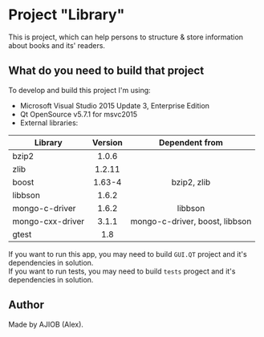 # Project "Library"

This is project, which can help persons to structure & store information about books and its' readers.

## What do you need to build that project

To develop and build this project I'm using:  
* Microsoft Visual Studio 2015 Update 3, Enterprise Edition  
* Qt OpenSource v5.7.1 for msvc2015  
* External libraries:  

| Library   |      Version     |  Dependent from |  
|----------|:-------------:|:-----------:|  
| bzip2 |  1.0.6 |  |  
| zlib | 1.2.11 |  |  
| boost | 1.63-4 | bzip2, zlib |  
| libbson | 1.6.2 |  |  
| mongo-c-driver | 1.6.2 | libbson |  
| mongo-cxx-driver | 3.1.1 | mongo-c-driver, boost, libbson |  
| gtest | 1.8 |  |  

If you want to run this app, you may need to build `GUI.QT` project and it's dependencies in solution.  
If you want to run tests, you may need to build `tests` progect and it's dependencies in solution.  

## Author

Made by AJIOB (Alex).
